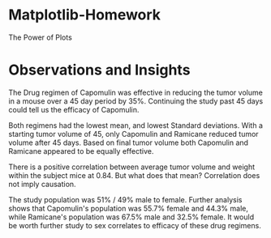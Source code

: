 # Matplotlib-Homework
The Power of Plots

# Observations and Insights
The Drug regimen of Capomulin was effective in reducing the tumor volume in a mouse over a 45 day period by 35%. Continuing the study past 45 days could tell us the efficacy of Capomulin.

Both regimens had the lowest mean, and lowest Standard deviations. With a starting tumor volume of 45, only Capomulin and Ramicane reduced tumor volume after 45 days. Based on final tumor volume both Capomulin and Ramicane appeared to be equally effective.

There is a positive correlation between average tumor volume and weight within the subject mice at 0.84. But what does that mean? Correlation does not imply causation.

The study population was 51% / 49% male to female. Further analysis shows that Capomulin's population was 55.7% female and 44.3% male, while Ramicane's population was 67.5% male and 32.5% female. It would be worth further study to sex correlates to efficacy of these drug regimens.
